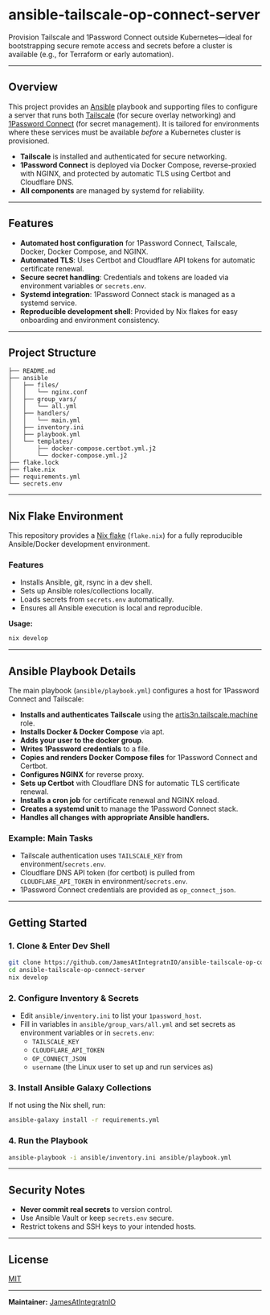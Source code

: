 # ansible-tailscale-op-connect-server

Provision Tailscale and 1Password Connect outside Kubernetes—ideal for bootstrapping secure remote access and secrets before a cluster is available (e.g., for Terraform or early automation).

---

## Overview

This project provides an [Ansible](https://ansible.com/) playbook and supporting files to configure a server that runs both [Tailscale](https://tailscale.com/) (for secure overlay networking) and [1Password Connect](https://developer.1password.com/docs/connect/) (for secret management). It is tailored for environments where these services must be available _before_ a Kubernetes cluster is provisioned.

- **Tailscale** is installed and authenticated for secure networking.
- **1Password Connect** is deployed via Docker Compose, reverse-proxied with NGINX, and protected by automatic TLS using Certbot and Cloudflare DNS.
- **All components** are managed by systemd for reliability.

---

## Features

- **Automated host configuration** for 1Password Connect, Tailscale, Docker, Docker Compose, and NGINX.
- **Automated TLS**: Uses Certbot and Cloudflare API tokens for automatic certificate renewal.
- **Secure secret handling**: Credentials and tokens are loaded via environment variables or `secrets.env`.
- **Systemd integration**: 1Password Connect stack is managed as a systemd service.
- **Reproducible development shell**: Provided by Nix flakes for easy onboarding and environment consistency.

---

## Project Structure

```
├── README.md
├── ansible
│   ├── files/
│   │   └── nginx.conf
│   ├── group_vars/
│   │   └── all.yml
│   ├── handlers/
│   │   └── main.yml
│   ├── inventory.ini
│   ├── playbook.yml
│   └── templates/
│       ├── docker-compose.certbot.yml.j2
│       └── docker-compose.yml.j2
├── flake.lock
├── flake.nix
├── requirements.yml
└── secrets.env
```

---

## Nix Flake Environment

This repository provides a [Nix flake](https://nixos.wiki/wiki/Flakes) (`flake.nix`) for a fully reproducible Ansible/Docker development environment.

### Features

- Installs Ansible, git, rsync in a dev shell.
- Sets up Ansible roles/collections locally.
- Loads secrets from `secrets.env` automatically.
- Ensures all Ansible execution is local and reproducible.

**Usage:**
```bash
nix develop
```

---

## Ansible Playbook Details

The main playbook (`ansible/playbook.yml`) configures a host for 1Password Connect and Tailscale:

- **Installs and authenticates Tailscale** using the [artis3n.tailscale.machine](https://galaxy.ansible.com/artis3n/tailscale) role.
- **Installs Docker & Docker Compose** via apt.
- **Adds your user to the docker group**.
- **Writes 1Password credentials** to a file.
- **Copies and renders Docker Compose files** for 1Password Connect and Certbot.
- **Configures NGINX** for reverse proxy.
- **Sets up Certbot** with Cloudflare DNS for automatic TLS certificate renewal.
- **Installs a cron job** for certificate renewal and NGINX reload.
- **Creates a systemd unit** to manage the 1Password Connect stack.
- **Handles all changes with appropriate Ansible handlers.**

### Example: Main Tasks

- Tailscale authentication uses `TAILSCALE_KEY` from environment/`secrets.env`.
- Cloudflare DNS API token (for certbot) is pulled from `CLOUDFLARE_API_TOKEN` in environment/`secrets.env`.
- 1Password Connect credentials are provided as `op_connect_json`.

---

## Getting Started

### 1. Clone & Enter Dev Shell

```bash
git clone https://github.com/JamesAtIntegratnIO/ansible-tailscale-op-connect-server.git
cd ansible-tailscale-op-connect-server
nix develop
```

### 2. Configure Inventory & Secrets

- Edit `ansible/inventory.ini` to list your `1password_host`.
- Fill in variables in `ansible/group_vars/all.yml` and set secrets as environment variables or in `secrets.env`:
    - `TAILSCALE_KEY`
    - `CLOUDFLARE_API_TOKEN`
    - `OP_CONNECT_JSON`
    - `username` (the Linux user to set up and run services as)

### 3. Install Ansible Galaxy Collections

If not using the Nix shell, run:
```bash
ansible-galaxy install -r requirements.yml
```

### 4. Run the Playbook

```bash
ansible-playbook -i ansible/inventory.ini ansible/playbook.yml
```

---

## Security Notes

- **Never commit real secrets** to version control.
- Use Ansible Vault or keep `secrets.env` secure.
- Restrict tokens and SSH keys to your intended hosts.

---

## License

[MIT](LICENSE)

---

**Maintainer:** [JamesAtIntegratnIO](https://github.com/JamesAtIntegratnIO)